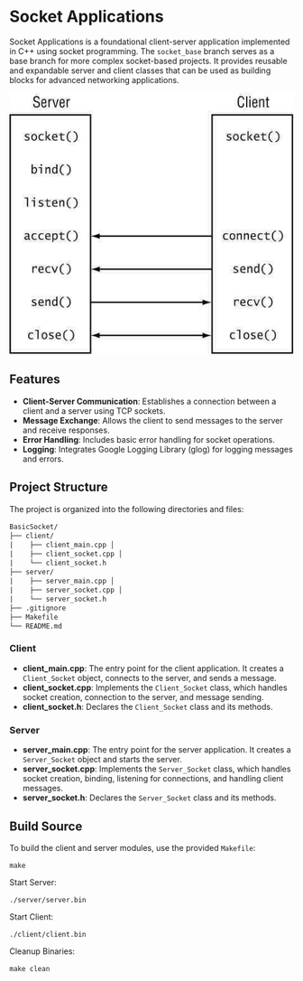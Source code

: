 # Socket Applications

Socket Applications is a foundational client-server application implemented in C++ using socket programming. The `socket_base` branch serves as a base branch for more complex socket-based projects. It provides reusable and expandable server and client classes that can be used as building blocks for advanced networking applications.

![Alt text](image.png)

## Features

- **Client-Server Communication**: Establishes a connection between a client and a server using TCP sockets.
- **Message Exchange**: Allows the client to send messages to the server and receive responses.
- **Error Handling**: Includes basic error handling for socket operations.
- **Logging**: Integrates Google Logging Library (glog) for logging messages and errors.

## Project Structure

The project is organized into the following directories and files:

    BasicSocket/ 
    ├── client/ 
    |    ├── client_main.cpp │ 
    |    ├── client_socket.cpp │ 
    |    └── client_socket.h 
    ├── server/ 
    |    ├── server_main.cpp │ 
    |    ├── server_socket.cpp │ 
    |    └── server_socket.h 
    ├── .gitignore 
    ├── Makefile 
    └── README.md


### Client

- **client_main.cpp**: The entry point for the client application. It creates a `Client_Socket` object, connects to the server, and sends a message.
- **client_socket.cpp**: Implements the `Client_Socket` class, which handles socket creation, connection to the server, and message sending.
- **client_socket.h**: Declares the `Client_Socket` class and its methods.

### Server

- **server_main.cpp**: The entry point for the server application. It creates a `Server_Socket` object and starts the server.
- **server_socket.cpp**: Implements the `Server_Socket` class, which handles socket creation, binding, listening for connections, and handling client messages.
- **server_socket.h**: Declares the `Server_Socket` class and its methods.

## Build Source

To build the client and server modules, use the provided `Makefile`:
```
make
```

Start Server:
```
./server/server.bin
```

Start Client:
```
./client/client.bin
```

Cleanup Binaries:
```
make clean
```
